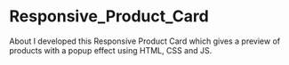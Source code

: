 # Responsive_Product_Card
About I developed this Responsive Product Card which gives a preview of products with a popup effect using HTML, CSS and JS.
